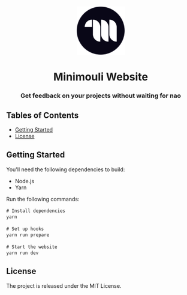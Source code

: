 <p align="center" >
    <img width="128" src="https://github.com/minimouli/website/blob/main/assets/icon.svg?raw=true" alt="Minimouli logo" />
    <h1 align="center" >Minimouli Website</h1>
    <h3 align="center" >
        Get feedback on your projects without waiting for nao
    </h3>
</p>

Tables of Contents
---

- [Getting Started](#getting-started)
- [License](#license)

<span id="getting-started" >Getting Started</span>
---

You'll need the following dependencies to build:
- Node.js
- Yarn

Run the following commands:
```shell
# Install dependencies
yarn

# Set up hooks
yarn run prepare

# Start the website
yarn run dev
```

<span id="license" >License</span>
---

The project is released under the MIT License.

